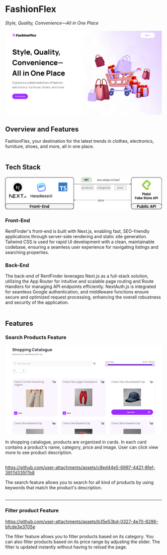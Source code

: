 # FashionFlex

_Style, Quality, Convenience—All in One Place_
<br/><br/>
![hero](./public/readme-img-01.png)
<br/>

## Overview and Features

FashionFlex, your destination for the latest trends in clothes, electronics, furniture, shoes, and more, all in one place.
<br/><br/>

## Tech Stack

![diagram](./public/project-03-filled.png)

### Front-End

RentFinder's front-end is built with Next.js, enabling fast, SEO-friendly applications through server-side rendering and static site generation. Tailwind CSS is used for rapid UI development with a clean, maintainable codebase, ensuring a seamless user experience for navigating listings and searching properties.

### Back-End

The back-end of RentFinder leverages Next.js as a full-stack solution, utilizing the App Router for intuitive and scalable page routing and Route Handlers for managing API endpoints efficiently. NextAuth.js is integrated for seamless Google authentication, and middleware functions ensure secure and optimized request processing, enhancing the overall robustness and security of the application.
<br/><br/>

## Features

### Search Products Feature

![project-03-products](./public/project-03-products.png)

In shopping catalogue, products are organized in cards. In each card contains a product's name, category, price and image. User can click view more to see product description.
<br/><br/>

https://github.com/user-attachments/assets/c8ed44e5-6997-4421-8fef-3917d335f7b8

The search feature allows you to search for all kind of products by using keywords that match the product's description.
<br/><br/>

---

### Filter product Feature

https://github.com/user-attachments/assets/b35e53bd-0327-4e70-8286-bfcde3e3705e

The filter feature allows you to filter products based on its category. You can also filter products based on its price range by adjusting the slider. The filter is updated instantly without having to reload the page.
